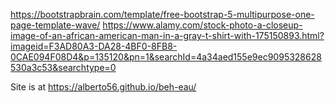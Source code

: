 https://bootstrapbrain.com/template/free-bootstrap-5-multipurpose-one-page-template-wave/
https://www.alamy.com/stock-photo-a-closeup-image-of-an-african-american-man-in-a-gray-t-shirt-with-175150893.html?imageid=F3AD80A3-DA28-4BF0-8FB8-0CAE094F08D4&p=135120&pn=1&searchId=4a34aed155e9ec9095328628530a3c53&searchtype=0

Site is at https://alberto56.github.io/beh-eau/

